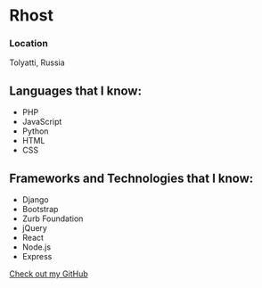 # Rhost

### Location

 Tolyatti, Russia
 
## Languages that I know:

- PHP
- JavaScript
- Python
- HTML
- CSS

## Frameworks and Technologies that I know:

- Django
- Bootstrap
- Zurb Foundation
- jQuery
- React
- Node.js
- Express

[Check out my GitHub](https://github.com/hostel)